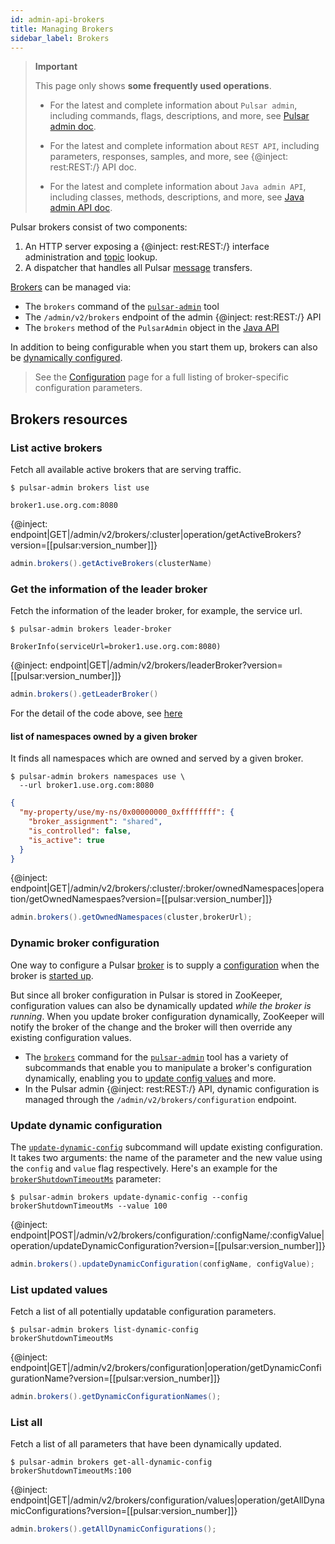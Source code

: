 ```yaml
---
id: admin-api-brokers
title: Managing Brokers
sidebar_label: Brokers
---
```


> **Important**
>
> This page only shows **some frequently used operations**.
>
> - For the latest and complete information about `Pulsar admin`, including commands, flags, descriptions, and more, see [Pulsar admin doc](https://pulsar.apache.org/tools/pulsar-admin/).
> 
> - For the latest and complete information about `REST API`, including parameters, responses, samples, and more, see {@inject: rest:REST:/} API doc.
> 
> - For the latest and complete information about `Java admin API`, including classes, methods, descriptions, and more, see [Java admin API doc](https://pulsar.apache.org/api/admin/).

Pulsar brokers consist of two components:

1. An HTTP server exposing a {@inject: rest:REST:/} interface administration and [topic](reference-terminology.md#topic) lookup.
2. A dispatcher that handles all Pulsar [message](reference-terminology.md#message) transfers.

[Brokers](reference-terminology.md#broker) can be managed via:

* The `brokers` command of the [`pulsar-admin`](https://pulsar.apache.org/tools/pulsar-admin/) tool
* The `/admin/v2/brokers` endpoint of the admin {@inject: rest:REST:/} API
* The `brokers` method of the `PulsarAdmin` object in the [Java API](client-libraries-java.md)

In addition to being configurable when you start them up, brokers can also be [dynamically configured](#dynamic-broker-configuration).

> See the [Configuration](reference-configuration.md#broker) page for a full listing of broker-specific configuration parameters.

## Brokers resources

### List active brokers

Fetch all available active brokers that are serving traffic.

<!--DOCUSAURUS_CODE_TABS-->
<!--pulsar-admin-->

```shell
$ pulsar-admin brokers list use
```

```
broker1.use.org.com:8080
```

<!--REST API-->

{@inject: endpoint|GET|/admin/v2/brokers/:cluster|operation/getActiveBrokers?version=[[pulsar:version_number]]}

<!--JAVA-->

```java
admin.brokers().getActiveBrokers(clusterName)
```

<!--END_DOCUSAURUS_CODE_TABS-->

### Get the information of the leader broker

Fetch the information of the leader broker, for example, the service url.

<!--DOCUSAURUS_CODE_TABS-->
<!--pulsar-admin-->

```shell
$ pulsar-admin brokers leader-broker
```

```
BrokerInfo(serviceUrl=broker1.use.org.com:8080)
```

<!--REST API-->

{@inject: endpoint|GET|/admin/v2/brokers/leaderBroker?version=[[pulsar:version_number]]}

<!--JAVA-->

```java
admin.brokers().getLeaderBroker()
```
For the detail of the code above, see [here](https://github.com/apache/pulsar/blob/master/pulsar-client-admin/src/main/java/org/apache/pulsar/client/admin/internal/BrokersImpl.java#L80)

<!--END_DOCUSAURUS_CODE_TABS-->

#### list of namespaces owned by a given broker

It finds all namespaces which are owned and served by a given broker.

<!--DOCUSAURUS_CODE_TABS-->
<!--pulsar-admin-->

```shell
$ pulsar-admin brokers namespaces use \
  --url broker1.use.org.com:8080
```

```json
{
  "my-property/use/my-ns/0x00000000_0xffffffff": {
    "broker_assignment": "shared",
    "is_controlled": false,
    "is_active": true
  }
}
```
<!--REST API-->

{@inject: endpoint|GET|/admin/v2/brokers/:cluster/:broker/ownedNamespaces|operation/getOwnedNamespaes?version=[[pulsar:version_number]]}

<!--JAVA-->

```java
admin.brokers().getOwnedNamespaces(cluster,brokerUrl);
```
<!--END_DOCUSAURUS_CODE_TABS-->

### Dynamic broker configuration

One way to configure a Pulsar [broker](reference-terminology.md#broker) is to supply a [configuration](reference-configuration.md#broker) when the broker is [started up](reference-cli-tools.md#pulsar-broker).

But since all broker configuration in Pulsar is stored in ZooKeeper, configuration values can also be dynamically updated *while the broker is running*. When you update broker configuration dynamically, ZooKeeper will notify the broker of the change and the broker will then override any existing configuration values.

* The [`brokers`](reference-pulsar-admin.md#brokers) command for the [`pulsar-admin`](reference-pulsar-admin.md) tool has a variety of subcommands that enable you to manipulate a broker's configuration dynamically, enabling you to [update config values](#update-dynamic-configuration) and more.
* In the Pulsar admin {@inject: rest:REST:/} API, dynamic configuration is managed through the `/admin/v2/brokers/configuration` endpoint.

### Update dynamic configuration

<!--DOCUSAURUS_CODE_TABS-->
<!--pulsar-admin-->

The [`update-dynamic-config`](reference-pulsar-admin.md#brokers-update-dynamic-config) subcommand will update existing configuration. It takes two arguments: the name of the parameter and the new value using the `config` and `value` flag respectively. Here's an example for the [`brokerShutdownTimeoutMs`](reference-configuration.md#broker-brokerShutdownTimeoutMs) parameter:

```shell
$ pulsar-admin brokers update-dynamic-config --config brokerShutdownTimeoutMs --value 100
```

<!--REST API-->

{@inject: endpoint|POST|/admin/v2/brokers/configuration/:configName/:configValue|operation/updateDynamicConfiguration?version=[[pulsar:version_number]]}

<!--JAVA-->

```java
admin.brokers().updateDynamicConfiguration(configName, configValue);
```
<!--END_DOCUSAURUS_CODE_TABS-->

### List updated values

Fetch a list of all potentially updatable configuration parameters.
<!--DOCUSAURUS_CODE_TABS-->
<!--pulsar-admin-->

```shell
$ pulsar-admin brokers list-dynamic-config
brokerShutdownTimeoutMs
```

<!--REST API-->

{@inject: endpoint|GET|/admin/v2/brokers/configuration|operation/getDynamicConfigurationName?version=[[pulsar:version_number]]}

<!--JAVA-->

```java
admin.brokers().getDynamicConfigurationNames();
```
<!--END_DOCUSAURUS_CODE_TABS-->

### List all

Fetch a list of all parameters that have been dynamically updated.

<!--DOCUSAURUS_CODE_TABS-->
<!--pulsar-admin-->

```shell
$ pulsar-admin brokers get-all-dynamic-config
brokerShutdownTimeoutMs:100
```

<!--REST API-->

{@inject: endpoint|GET|/admin/v2/brokers/configuration/values|operation/getAllDynamicConfigurations?version=[[pulsar:version_number]]}

<!--JAVA-->

```java
admin.brokers().getAllDynamicConfigurations();
```
<!--END_DOCUSAURUS_CODE_TABS-->

